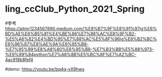 # ling_ccClub_Python_2021_Spring

#參考 https://aitmr1234567890.medium.com/%E8%B7%9F%E8%91%97ig%E6%BD%AE%E6%B5%81%E4%BE%86%E7%88%AC%E8%9F%B2-%E5%A6%82%E4%BD%95%E7%88%AC%E5%8F%96ig%E8%B2%BC%E6%96%87%E8%AE%9A%E6%95%B8-%E7%95%99%E8%A8%80%E6%95%B8-%E7%B3%BB%E5%88%973-%E9%99%84python%E7%A8%8B%E5%BC%8F%E7%A2%BC-4ac918b8fef4

#demo: https://youtu.be/bq4q-vX9hws
